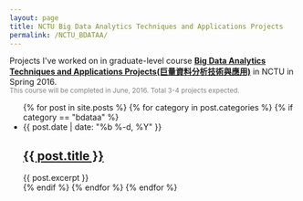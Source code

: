 ```yaml
---
layout: page
title: NCTU Big Data Analytics Techniques and Applications Projects
permalink: /NCTU_BDATAA/
---
```


Projects I've worked on in graduate-level course [__Big Data Analytics Techniques and Applications Projects(巨量資料分析技術與應用)__](https://course.nctu.edu.tw/Course/CrsOutline/show.asp?Acy=104&Sem=2&CrsNo=5253) in NCTU in Spring 2016.<br/>
<small><font color="gray">This course will be completed in June, 2016. Total 3-4 projects expected.</font></small>

<ul class="post-list">
{% for post in site.posts %}
{% for category in post.categories %}
{% if category == "bdataa" %}
<li>
<span class="post-meta">{{ post.date | date: "%b %-d, %Y" }}</span>
<h2>
<a class="post-link" href="{{ post.url | prepend: site.baseurl }}">{{ post.title }}</a>
</h2>
{{ post.excerpt }}
</li>
{% endif %}
{% endfor %}
{% endfor %}
</ul>